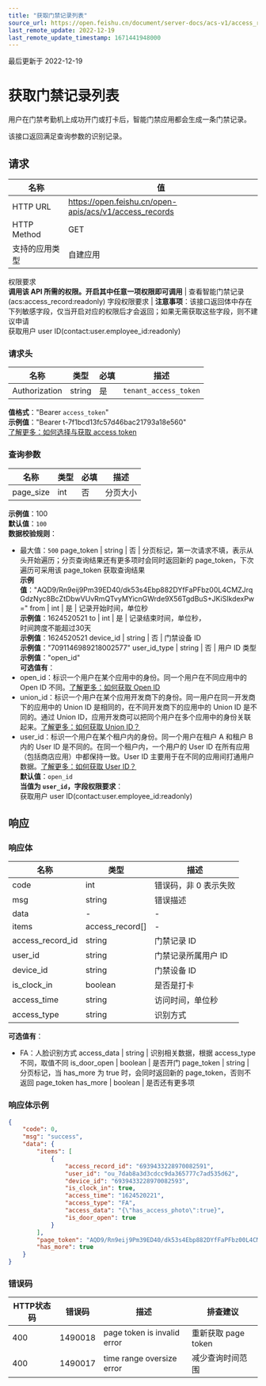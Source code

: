```yaml
---
title: "获取门禁记录列表"
source_url: https://open.feishu.cn/document/server-docs/acs-v1/access_record/list
last_remote_update: 2022-12-19
last_remote_update_timestamp: 1671441948000
---
```

最后更新于 2022-12-19

# 获取门禁记录列表

用户在门禁考勤机上成功开门或打卡后，智能门禁应用都会生成一条门禁记录。

该接口返回满足查询参数的识别记录。

## 请求
名称 | 值
---|---
HTTP URL | https://open.feishu.cn/open-apis/acs/v1/access_records
HTTP Method | GET
支持的应用类型 | 自建应用
权限要求  
            **调用该 API 所需的权限。开启其中任意一项权限即可调用** | 查看智能门禁记录(acs:access_record:readonly)
字段权限要求 | **注意事项**：该接口返回体中存在下列敏感字段，仅当开启对应的权限后才会返回；如果无需获取这些字段，则不建议申请  
        获取用户 user ID(contact:user.employee_id:readonly)

### 请求头

名称 | 类型 | 必填 | 描述
--- | --- | --- | ---
Authorization | string | 是 | `tenant_access_token`  
**值格式**："Bearer `access_token`"  
**示例值**："Bearer t-7f1bcd13fc57d46bac21793a18e560"  
[了解更多：如何选择与获取 access token](https://open.feishu.cn/document/uAjLw4CM/ugTN1YjL4UTN24CO1UjN/trouble-shooting/how-to-choose-which-type-of-token-to-use)

### 查询参数

名称 | 类型 | 必填 | 描述
--- | --- | --- | ---
page_size | int | 否 | 分页大小  
**示例值**：100  
**默认值**：`100`  
**数据校验规则**：  
- 最大值：`500`
page_token | string | 否 | 分页标记，第一次请求不填，表示从头开始遍历；分页查询结果还有更多项时会同时返回新的 page_token，下次遍历可采用该 page_token 获取查询结果  
**示例值**："AQD9/Rn9eij9Pm39ED40/dk53s4Ebp882DYfFaPFbz00L4CMZJrqGdzNyc8BcZtDbwVUvRmQTvyMYicnGWrde9X56TgdBuS+JKiSIkdexPw="
from | int | 是 | 记录开始时间，单位秒  
**示例值**：1624520521
to | int | 是 | 记录结束时间，单位秒，  
时间跨度不能超过30天  
**示例值**：1624520521
device_id | string | 否 | 门禁设备 ID  
**示例值**："7091146989218002577"
user_id_type | string | 否 | 用户 ID 类型  
**示例值**："open_id"  
**可选值有**：  
- open_id：标识一个用户在某个应用中的身份。同一个用户在不同应用中的 Open ID 不同。[了解更多：如何获取 Open ID](https://open.feishu.cn/document/uAjLw4CM/ugTN1YjL4UTN24CO1UjN/trouble-shooting/how-to-obtain-openid)  
- union_id：标识一个用户在某个应用开发商下的身份。同一用户在同一开发商下的应用中的 Union ID 是相同的，在不同开发商下的应用中的 Union ID 是不同的。通过 Union ID，应用开发商可以把同个用户在多个应用中的身份关联起来。[了解更多：如何获取 Union ID？](https://open.feishu.cn/document/uAjLw4CM/ugTN1YjL4UTN24CO1UjN/trouble-shooting/how-to-obtain-union-id)  
- user_id：标识一个用户在某个租户内的身份。同一个用户在租户 A 和租户 B 内的 User ID 是不同的。在同一个租户内，一个用户的 User ID 在所有应用（包括商店应用）中都保持一致。User ID 主要用于在不同的应用间打通用户数据。[了解更多：如何获取 User ID？](https://open.feishu.cn/document/uAjLw4CM/ugTN1YjL4UTN24CO1UjN/trouble-shooting/how-to-obtain-user-id)  
**默认值**：`open_id`  
**当值为 `user_id`，字段权限要求**：  
获取用户 user ID(contact:user.employee_id:readonly)

## 响应

### 响应体

名称 | 类型 | 描述
--- | --- | ---
code | int | 错误码，非 0 表示失败
msg | string | 错误描述
data | \- | \-
items | access_record\[\] | -
access_record_id | string | 门禁记录 ID
user_id | string | 门禁记录所属用户 ID
device_id | string | 门禁设备 ID
is_clock_in | boolean | 是否是打卡
access_time | string | 访问时间，单位秒
access_type | string | 识别方式  
**可选值有**：  
- FA：人脸识别方式
access_data | string | 识别相关数据，根据 access_type 不同，取值不同
is_door_open | boolean | 是否开门
page_token | string | 分页标记，当 has_more 为 true 时，会同时返回新的 page_token，否则不返回 page_token
has_more | boolean | 是否还有更多项

### 响应体示例
```json
{
    "code": 0,
    "msg": "success",
    "data": {
        "items": [
            {
                "access_record_id": "6939433228970082591",
                "user_id": "ou_7dab8a3d3cdcc9da365777c7ad535d62",
                "device_id": "6939433228970082593",
                "is_clock_in": true,
                "access_time": "1624520221",
                "access_type": "FA",
                "access_data": "{\"has_access_photo\":true}",
                "is_door_open": true
            }
        ],
        "page_token": "AQD9/Rn9eij9Pm39ED40/dk53s4Ebp882DYfFaPFbz00L4CMZJrqGdzNyc8BcZtDbwVUvRmQTvyMYicnGWrde9X56TgdBuS+JKiSIkdexPw=",
        "has_more": true
    }
}
```

### 错误码

HTTP状态码 | 错误码 | 描述 | 排查建议
--- | --- | --- | ---
400 | 1490018 | page token is invalid error | 重新获取 page token
400 | 1490017 | time range oversize error | 减少查询时间范围
